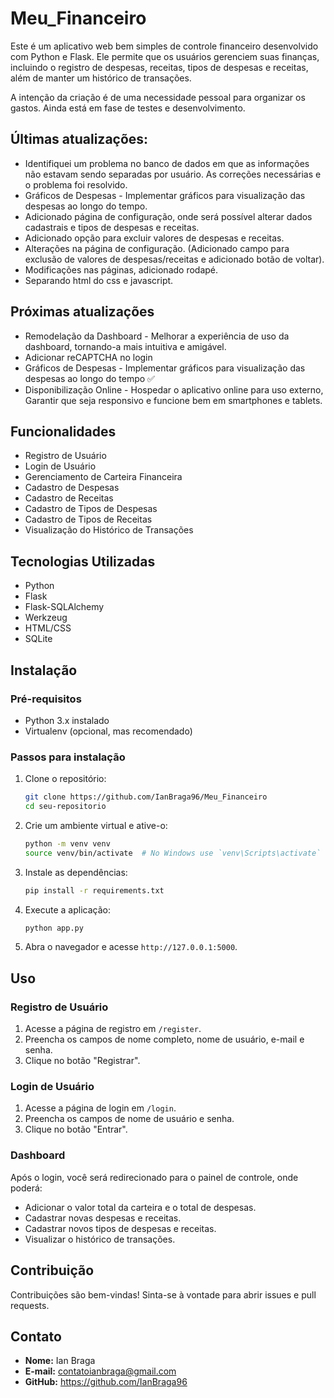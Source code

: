 # Meu_Financeiro

Este é um aplicativo web bem simples de controle financeiro desenvolvido com Python e Flask. Ele permite que os usuários gerenciem suas finanças, incluindo o registro de despesas, receitas, tipos de despesas e receitas, além de manter um histórico de transações.

A intenção da criação é de uma necessidade pessoal para organizar os gastos.
Ainda está em fase de testes e desenvolvimento.


## Últimas atualizações:

- Identifiquei um problema no banco de dados em que as informações não estavam sendo separadas por usuário. As correções necessárias e o problema foi resolvido.
- Gráficos de Despesas - Implementar gráficos para visualização das despesas ao longo do tempo.
- Adicionado página de configuração, onde será possível alterar dados cadastrais e tipos de despesas e receitas.
- Adicionado opção para excluir valores de despesas e receitas.
- Alterações na página de configuração. (Adicionado campo para exclusão de valores de despesas/receitas e adicionado botão de voltar).
- Modificações nas páginas, adicionado rodapé.
- Separando html do css e javascript.

## Próximas atualizações

- Remodelação da Dashboard - Melhorar a experiência de uso da dashboard, tornando-a mais intuitiva e amigável.
- Adicionar reCAPTCHA no login
- Gráficos de Despesas - Implementar gráficos para visualização das despesas ao longo do tempo ✅
- Disponibilização Online - Hospedar o aplicativo online para uso externo, Garantir que seja responsivo e funcione bem em smartphones e tablets.

## Funcionalidades

- Registro de Usuário
- Login de Usuário
- Gerenciamento de Carteira Financeira
- Cadastro de Despesas
- Cadastro de Receitas
- Cadastro de Tipos de Despesas
- Cadastro de Tipos de Receitas
- Visualização do Histórico de Transações

## Tecnologias Utilizadas

- Python
- Flask
- Flask-SQLAlchemy
- Werkzeug
- HTML/CSS
- SQLite

## Instalação

### Pré-requisitos

- Python 3.x instalado
- Virtualenv (opcional, mas recomendado)

### Passos para instalação

1. Clone o repositório:
    ```bash
    git clone https://github.com/IanBraga96/Meu_Financeiro
    cd seu-repositorio
    ```

2. Crie um ambiente virtual e ative-o:
    ```bash
    python -m venv venv
    source venv/bin/activate  # No Windows use `venv\Scripts\activate`
    ```

3. Instale as dependências:
    ```bash
    pip install -r requirements.txt
    ```

4. Execute a aplicação:
    ```bash
    python app.py
    ```

5. Abra o navegador e acesse `http://127.0.0.1:5000`.

## Uso

### Registro de Usuário

1. Acesse a página de registro em `/register`.
2. Preencha os campos de nome completo, nome de usuário, e-mail e senha.
3. Clique no botão "Registrar".

### Login de Usuário

1. Acesse a página de login em `/login`.
2. Preencha os campos de nome de usuário e senha.
3. Clique no botão "Entrar".

### Dashboard

Após o login, você será redirecionado para o painel de controle, onde poderá:

- Adicionar o valor total da carteira e o total de despesas.
- Cadastrar novas despesas e receitas.
- Cadastrar novos tipos de despesas e receitas.
- Visualizar o histórico de transações.

## Contribuição

Contribuições são bem-vindas! Sinta-se à vontade para abrir issues e pull requests.


## Contato

- **Nome:** Ian Braga
- **E-mail:** contatoianbraga@gmail.com
- **GitHub:** https://github.com/IanBraga96


